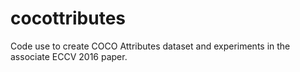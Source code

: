 # cocottributes
Code use to create COCO Attributes dataset and experiments in the associate ECCV 2016 paper. 
